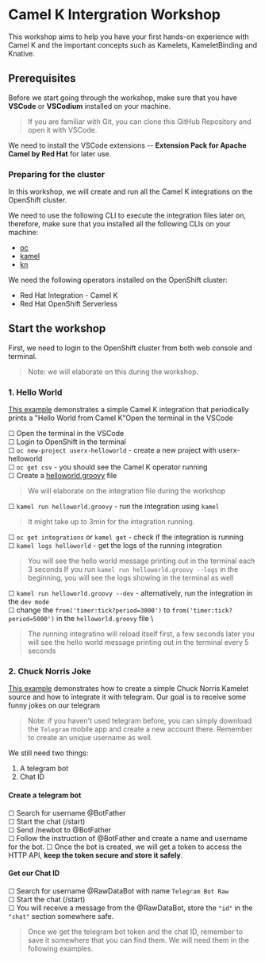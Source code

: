 # Camel K Intergration Workshop

This workshop aims to help you have your first hands-on experience with Camel K and the important concepts such as Kamelets, KameletBinding and Knative. 

## Prerequisites
Before we start going through the workshop, make sure that you have **VSCode** or **VSCodium** installed on your machine.
> If you are familiar with Git, you can clone this GitHub Repository and open it with VSCode.

We need to install the VSCode extensions -- **Extension Pack for Apache Camel by Red Hat** for later use.

### Preparing for the cluster
In this workshop, we will create and run all the Camel K integrations on the OpenShift cluster.

We need to use the following CLI to execute the integration files later on, therefore, make sure that you installed all the following CLIs on your machine:

- [oc](https://docs.openshift.com/container-platform/4.7/cli_reference/openshift_cli/getting-started-cli.html)
- [kamel](https://camel.apache.org/camel-k/1.8.x/cli/cli.html) 
- [kn](https://knative-v1.netlify.app/docs/install/install-kn/)

We need the following operators installed on the OpenShift cluster:

-  Red Hat Integration - Camel K
-  Red Hat OpenShift Serverless  

## Start the workshop

First, we need to login to the OpenShift cluster from both web console and terminal. 
> Note: we will elaborate on this during the workshop.

### 1. Hello World
[This example](https://github.com/nexus-Six/camelk-integration-workshop/tree/master/01-helloworld-example) demonstrates a simple Camel K integration that periodically prints a "Hello World from Camel K"Open the terminal in the VSCode

&#9744; Open the terminal in the VSCode \
&#9744; Login to OpenShift in the terminal \
&#9744; `oc new-project userx-helloworld` - create a new project with userx-helloworld \
&#9744; `oc get csv` - you should see the Camel K operator running \
&#9744; Create a [helloworld.groovy](https://github.com/nexus-Six/camelk-integration-workshop/blob/master/01-helloworld-example/helloworld.groovy) file 
> We will elaborate on the integration file during the workshop 

&#9744; `kamel run helloworld.groovy` - run the integration using `kamel`
> It might take up to 3min for the integration running. 

&#9744; `oc get integrations` or `kamel get` - check if the integration is  running \
&#9744; `kamel logs helloworld` - get the logs of the running integration
> You will see the hello world message printing out in the terminal each 3 seconds
> If you run `kamel run helloworld.groovy --logs` in the beginning, you will see the logs showing in the terminal as well

&#9744; `kamel run helloworld.groovy --dev` - alternatively, run the integration in the `dev mode` \
&#9744; change the `from('timer:tick?period=3000')` to `from('timer:tick?period=5000')` in the `helloworld.groovy` file \
> The running integratino will reload itself first, a few seconds later you will see the hello world message printing out in the terminal every 5 seconds 

### 2. Chuck Norris Joke
[This example](https://github.com/nexus-Six/camelk-integration-workshop/tree/master/02-kamelets-examples/chuck-norris-example) demonstrates how to create a simple Chuck Norris Kamelet source and how to integrate it with telegram. Our goal is to receive some funny jokes on our telegram

> Note: if you haven't used telegram before, you can simply download the `Telegram` mobile app and create a new account there. Remember to create an unique username as well.

We still need two things:
1. A telegram bot
2. Chat ID

#### Create a telegram bot
&#9744; Search for username @BotFather \
&#9744; Start the chat (/start) \
&#9744; Send /newbot to @BotFather \
&#9744; Follow the instruction of @BotFather and create a name and username for the bot.
&#9744; Once the bot is created, we will get a token to access the HTTP API, **keep the token secure and store it safely**. 

#### Get our Chat ID
&#9744; Search for username @RawDataBot with name `Telegram Bot Raw` \
&#9744; Start the chat (/start) \
&#9744; You will receive a message from the @RawDataBot, store the `"id"` in the `"chat"` section somewhere safe. 

> Once we get the telegram bot token and the chat ID, remember to save it somewhere that you can find them. We will need them in the following examples.




